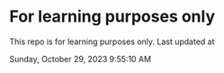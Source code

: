 # For learning purposes only
This repo is for learning purposes only.
Last updated at

Sunday, October 29, 2023 9:55:10 AM

